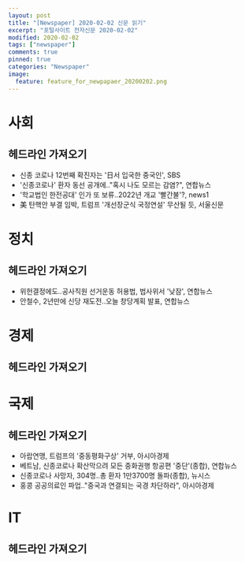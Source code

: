 ```yaml
---
layout: post
title: "[Newspaper] 2020-02-02 신문 읽기"
excerpt: "포털사이트 전자신문 2020-02-02"
modified: 2020-02-02
tags: ["newspaper"]
comments: true
pinned: true
categories: "Newspaper"
image:
  feature: feature_for_newpapaer_20200202.png
---
```

# 사회
## 헤드라인 가져오기
- 신종 코로나 12번째 확진자는 '日서 입국한 중국인', SBS
- '신종코로나' 환자 동선 공개에.."혹시 나도 모르는 감염?", 연합뉴스
- '학교법인 한전공대' 인가 또 보류..2022년 개교 '빨간불'?, news1
- 美 탄핵안 부결 임박, 트럼프 '개선장군식 국정연설' 무산될 듯, 서울신문

# 정치
## 헤드라인 가져오기
- 위헌결정에도..공사직원 선거운동 허용법, 법사위서 '낮잠', 연합뉴스
- 안철수, 2년만에 신당 재도전..오늘 창당계획 발표, 연합뉴스

# 경제
## 헤드라인 가져오기

# 국제
## 헤드라인 가져오기
- 아랍연맹, 트럼프의 '중동평화구상' 거부, 아시아경제
- 베트남, 신종코로나 확산막으려 모든 중화권행 항공편 '중단'(종합), 연합뉴스
- 신종코로나 사망자, 304명..총 환자 1만3700명 돌파(종합), 뉴시스
- 홍콩 공공의료인 파업.."중국과 연결되는 국경 차단하라", 아시아경제

# IT
## 헤드라인 가져오기
